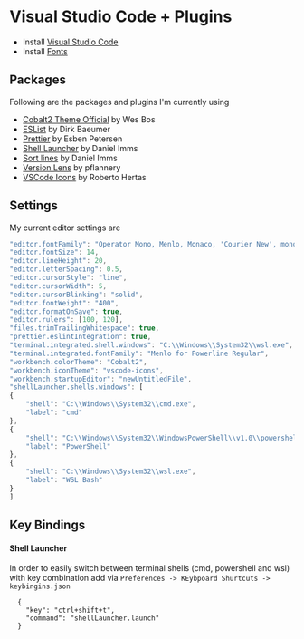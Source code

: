 # Visual Studio Code + Plugins

- Install [Visual Studio Code](https://code.visualstudio.com/)
- Install [Fonts](fonts.md)

## Packages

Following are the packages and plugins I'm currently using

- [Cobalt2 Theme Official](https://marketplace.visualstudio.com/items?itemName=wesbos.theme-cobalt2) by Wes Bos
- [ESList](https://marketplace.visualstudio.com/items?itemName=dbaeumer.vscode-eslint) by Dirk Baeumer
- [Prettier](https://marketplace.visualstudio.com/items?itemName=esbenp.prettier-vscode) by Esben Petersen
- [Shell Launcher](https://marketplace.visualstudio.com/items?itemName=Tyriar.shell-launcher) by Daniel Imms
- [Sort lines](https://marketplace.visualstudio.com/items?itemName=Tyriar.sort-lines) by Daniel Imms
- [Version Lens](https://marketplace.visualstudio.com/items?itemName=pflannery.vscode-versionlens) by pflannery
- [VSCode Icons](https://marketplace.visualstudio.com/items?itemName=robertohuertasm.vscode-icons) by Roberto Hertas

## Settings

My current editor settings are

```javascript
"editor.fontFamily": "Operator Mono, Menlo, Monaco, 'Courier New', monospace",
"editor.fontSize": 14,
"editor.lineHeight": 20,
"editor.letterSpacing": 0.5,
"editor.cursorStyle": "line",
"editor.cursorWidth": 5,
"editor.cursorBlinking": "solid",
"editor.fontWeight": "400",
"editor.formatOnSave": true,
"editor.rulers": [100, 120],
"files.trimTrailingWhitespace": true,
"prettier.eslintIntegration": true,
"terminal.integrated.shell.windows": "C:\\Windows\\System32\\wsl.exe",
"terminal.integrated.fontFamily": "Menlo for Powerline Regular",
"workbench.colorTheme": "Cobalt2",
"workbench.iconTheme": "vscode-icons",
"workbench.startupEditor": "newUntitledFile",
"shellLauncher.shells.windows": [
{
    "shell": "C:\\Windows\\System32\\cmd.exe",
    "label": "cmd"
},
{
    "shell": "C:\\Windows\\System32\\WindowsPowerShell\\v1.0\\powershell.exe",
    "label": "PowerShell"
},
{
    "shell": "C:\\Windows\\System32\\wsl.exe",
    "label": "WSL Bash"
}
]
```

## Key Bindings

#### Shell Launcher

In order to easily switch between terminal shells (cmd, powershell and wsl) with key combination add via `Preferences -> KEybpoard Shurtcuts -> keybingins.json`

```
  {
    "key": "ctrl+shift+t",
    "command": "shellLauncher.launch"
  }
```
